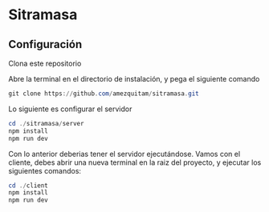 # Sitramasa

## Configuración

Clona este repositorio

Abre la terminal en el directorio de instalación, y pega el siguiente comando

```powershell
git clone https://github.com/amezquitam/sitramasa.git
```

Lo siguiente es configurar el servidor

```powershell
cd ./sitramasa/server
npm install
npm run dev
```

Con lo anterior deberias tener el servidor ejecutándose. Vamos con el cliente, debes abrir una nueva terminal en la raiz del proyecto, y ejecutar los siguientes comandos:

```powershell
cd ./client
npm install
npm run dev
```

